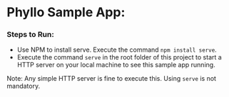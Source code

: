 # Phyllo Sample App:


### Steps to Run:

- Use NPM to install serve. Execute the command `npm install serve`.
- Execute the command `serve` in the root folder of this project to start a HTTP server on your local machine to see this sample app running. 

Note: Any simple HTTP server is fine to execute this. Using `serve` is not mandatory. 

